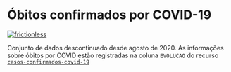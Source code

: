# Óbitos confirmados por COVID-19

[![frictionless](https://github.com/dados-mg/obitos-confirmados-covid-19/actions/workflows/frictionless.yaml/badge.svg)](https://github.com/dados-mg/obitos-confirmados-covid-19/actions/workflows/frictionless.yaml)

Conjunto de dados descontinuado desde agosto de 2020. As informações sobre óbitos por COVID estão registradas na coluna `EVOLUCAO` do recurso [`casos-confirmados-covid-19`](https://dados.mg.gov.br/dataset/casos-confirmados-covid-19/resource/8a1743d9-e689-4112-afb3-8247369b63d7)